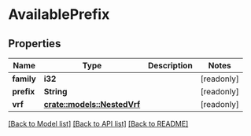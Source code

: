 # AvailablePrefix

## Properties

Name | Type | Description | Notes
------------ | ------------- | ------------- | -------------
**family** | **i32** |  | [readonly]
**prefix** | **String** |  | [readonly]
**vrf** | [**crate::models::NestedVrf**](NestedVRF.md) |  | [readonly]

[[Back to Model list]](../README.md#documentation-for-models) [[Back to API list]](../README.md#documentation-for-api-endpoints) [[Back to README]](../README.md)


